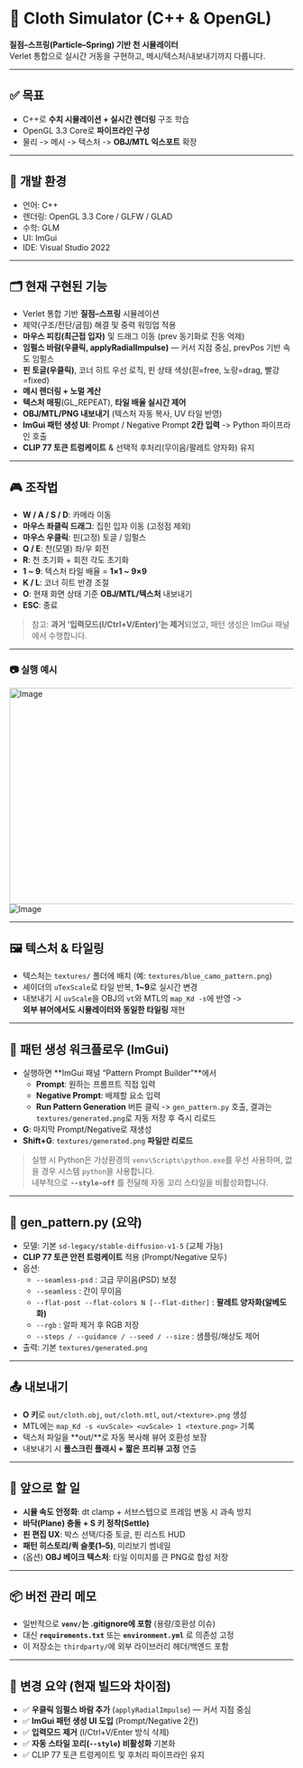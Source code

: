 # 🧵 Cloth Simulator (C++ & OpenGL)

**질점–스프링(Particle–Spring) 기반 천 시뮬레이터**  
Verlet 통합으로 실시간 거동을 구현하고, 메시/텍스처/내보내기까지 다룹니다.

---

## ✅ 목표
- C++로 **수치 시뮬레이션 + 실시간 렌더링** 구조 학습  
- OpenGL 3.3 Core로 **파이프라인 구성**  
- 물리 -> 메시 -> 텍스처 -> **OBJ/MTL 익스포트** 확장

---

## 🔧 개발 환경
- 언어: C++
- 렌더링: OpenGL 3.3 Core / GLFW / GLAD
- 수학: GLM
- UI: ImGui
- IDE: Visual Studio 2022

---

## 🗂️ 현재 구현된 기능
- Verlet 통합 기반 **질점–스프링** 시뮬레이션  
- 제약(구조/전단/굽힘) 해결 및 중력 워밍업 적용  
- **마우스 피킹(최근접 입자)** 및 드래그 이동 (prev 동기화로 진동 억제)
- **임펄스 바람(우클릭, applyRadialImpulse)** — 커서 지점 중심, prevPos 기반 속도 임펄스  
- **핀 토글(우클릭)**, 코너 히트 우선 로직, 핀 상태 색상(흰=free, 노랑=drag, 빨강=fixed)  
- **메시 렌더링 + 노멀 계산**  
- **텍스처 매핑**(GL_REPEAT), **타일 배율 실시간 제어**  
- **OBJ/MTL/PNG 내보내기** (텍스처 자동 복사, UV 타일 반영)  
- **ImGui 패턴 생성 UI**: Prompt / Negative Prompt **2칸 입력** -> Python 파이프라인 호출  
- **CLIP 77 토큰 트렁케이트** & 선택적 후처리(무이음/팔레트 양자화) 유지

---

## 🎮 조작법
- **W / A / S / D**: 카메라 이동  
- **마우스 좌클릭 드래그**: 집힌 입자 이동 (고정점 제외)  
- **마우스 우클릭**: 핀(고정) 토글 / 임펄스  
- **Q / E**: 천(모델) 좌/우 회전  
- **R**: 천 초기화 + 회전 각도 초기화  
- **1 ~ 9**: 텍스처 타일 배율 = **1×1 ~ 9×9**  
- **K / L**: 코너 히트 반경 조절  
- **O**: 현재 화면 상태 기준 **OBJ/MTL/텍스처** 내보내기  
- **ESC**: 종료  

> 참고: **과거 ‘입력모드(I/Ctrl+V/Enter)’는 제거**되었고, 패턴 생성은 ImGui 패널에서 수행합니다.

---

### 📷 실행 예시
<img width="642" height="383" alt="Image" src="https://github.com/user-attachments/assets/7e11309a-94ee-457f-8d6d-4d6e66d8b2f1" /> <br>
![Image](https://github.com/user-attachments/assets/1acb8c21-573e-484e-8009-aa0822d1d23c)

---

## 🖼️ 텍스처 & 타일링
- 텍스처는 `textures/` 폴더에 배치 (예: `textures/blue_camo_pattern.png`)  
- 셰이더의 `uTexScale`로 타일 반복, **1~9**로 실시간 변경  
- 내보내기 시 `uvScale`을 OBJ의 `vt`와 MTL의 `map_Kd -s`에 반영 ->  
  **외부 뷰어에서도 시뮬레이터와 동일한 타일링** 재현

---

## 🤖 패턴 생성 워크플로우 (ImGui)
- 실행하면 **ImGui 패널 “Pattern Prompt Builder”**에서  
  - **Prompt**: 원하는 프롬프트 직접 입력  
  - **Negative Prompt**: 배제할 요소 입력  
  - **Run Pattern Generation** 버튼 클릭 -> `gen_pattern.py` 호출, 결과는 `textures/generated.png`로 자동 저장 후 즉시 리로드
- **G**: 마지막 Prompt/Negative로 재생성  
- **Shift+G**: `textures/generated.png` **파일만 리로드**

> 실행 시 Python은 가상환경의 `venv\Scripts\python.exe`를 우선 사용하며, 없을 경우 시스템 `python`을 사용합니다.  
> 내부적으로 **`--style-off`** 를 전달해 자동 꼬리 스타일을 비활성화합니다.

---

## 🐍 gen_pattern.py (요약)
- 모델: 기본 `sd-legacy/stable-diffusion-v1-5` (교체 가능)  
- **CLIP 77 토큰 안전 트렁케이트** 적용 (Prompt/Negative 모두)  
- 옵션:
  - `--seamless-psd` : 고급 무이음(PSD) 보정  
  - `--seamless`     : 간이 무이음  
  - `--flat-post --flat-colors N [--flat-dither]` : **팔레트 양자화(알베도화)**  
  - `--rgb` : 알파 제거 후 RGB 저장  
  - `--steps / --guidance / --seed / --size` : 샘플링/해상도 제어  
- 출력: 기본 `textures/generated.png`  

---

## 📤 내보내기
- **O 키**로 `out/cloth.obj`, `out/cloth.mtl`, `out/<texture>.png` 생성  
- MTL에는 `map_Kd -s <uvScale> <uvScale> 1 <texture.png>` 기록  
- 텍스처 파일을 **out/**로 자동 복사해 뷰어 호환성 보장  
- 내보내기 시 **풀스크린 플래시 + 짧은 프리뷰 고정** 연출

---

## 🧪 앞으로 할 일
- **시뮬 속도 안정화**: dt clamp + 서브스텝으로 프레임 변동 시 과속 방지  
- **바닥(Plane) 충돌 + S 키 정착(Settle)**  
- **핀 편집 UX**: 박스 선택/다중 토글, 핀 리스트 HUD  
- **패턴 히스토리/퀵 슬롯(1–5)**, 미리보기 썸네일  
- (옵션) **OBJ 베이크 텍스처**: 타일 이미지를 큰 PNG로 합성 저장

---

## 📦 버전 관리 메모
- 일반적으로 **`venv/`는 .gitignore에 포함** (용량/호환성 이슈)  
- 대신 **`requirements.txt`** 또는 **`environment.yml`** 로 의존성 고정  
- 이 저장소는 `thirdparty/`에 외부 라이브러리 헤더/백엔드 포함

---

## 📝 변경 요약 (현재 빌드와 차이점)
- ✅ **우클릭 임펄스 바람 추가** (`applyRadialImpulse`) — 커서 지점 중심  
- ✅ **ImGui 패턴 생성 UI 도입** (Prompt/Negative 2칸)  
- ✅ **입력모드 제거** (I/Ctrl+V/Enter 방식 삭제)  
- ✅ **자동 스타일 꼬리(`--style`) 비활성화** 기본화  
- ✅ CLIP 77 토큰 트렁케이트 및 후처리 파이프라인 유지
